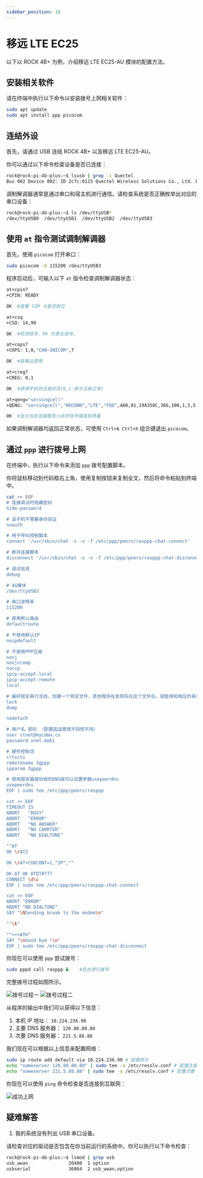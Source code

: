 ```yaml
---
sidebar_position: 10
---
```


# 移远 LTE EC25

以下以 ROCK 4B+ 为例，介绍移远 LTE EC25-AU 模块的配置方法。

## 安装相关软件

请在终端中执行以下命令以安装拨号上网相关软件：

```bash
sudo apt update
sudo apt install ppp picocom
```

## 连结外设

首先，请通过 USB 连结 ROCK 4B+ 以及移远 LTE EC25-AU。

你可以通过以下命令检查设备是否已连接：

```bash
rock@rock-pi-4b-plus:~$ lsusb | grep -i Quectel
Bus 002 Device 002: ID 2c7c:0125 Quectel Wireless Solutions Co., Ltd. EC25 LTE modem
```

调制解调器通常是通过串口和宿主机进行通信。请检查系统是否正确枚举出对应的串口设备：

```bash
rock@rock-pi-4b-plus:~$ ls /dev/ttyUSB*
/dev/ttyUSB0  /dev/ttyUSB1  /dev/ttyUSB2  /dev/ttyUSB3
```

## 使用 `at` 指令测试调制解调器

首先，使用 `picocom` 打开串口：

```bash
sudo picocom -b 115200 /dev/ttyUSB3
```

程序启动后，可输入以下 `at` 指令检查调制解调器状态：

```bash
at+cpin?
+CPIN: READY

OK  #查看 SIM 卡是否就位

at+csq
+CSQ: 14,99

OK  #检测信号，99 代表无信号。

at+cops?
+COPS: 1,0,"CHN-UNICOM",7

OK  #查看运营商

at+creg?
+CREG: 0,1

OK  #获得手机的注册状态(0,1:表示注册正常)

at+qeng="servingcell"
+QENG: "servingcell","NOCONN","LTE","FDD",460,01,19A358C,366,100,1,5,5,774E,-108,-5,-83,9,13

OK  #显示当前连接服务小区的信号强度和质量
```

如果调制解调器均返回正常状态，可使用 `Ctrl+A Ctrl+X` 组合键退出 `picocom`。

## 通过 `ppp` 进行拨号上网

在终端中，执行以下命令来添加 `ppp` 拨号配置脚本。

你将鼠标移动到代码框右上角，使用复制按钮来复制全文，然后将命令粘贴到终端中。

```bash
cat << EOF
# 连接调试时隐藏密码
hide-password

# 该手机不需要身份验证
noauth

# 用于呼叫控制脚本
connect '/usr/sbin/chat -s -v -f /etc/ppp/peers/rasppp-chat-connect'

# 断开连接脚本
disconnect '/usr/sbin/chat -s -v -f /etc/ppp/peers/rasppp-chat-disconnect'

# 调试信息
debug

# 4G模块
/dev/ttyUSB3

# 串口波特率
115200

# 使用默认路由
defaultroute

# 不使用默认IP
noipdefault

# 不使用PPP压缩
novj
novjccomp
noccp
ipcp-accept-local
ipcp-accept-remote
local

# 最好锁定串行总线，创建一个锁定文件，其他程序在发现存在这个文件后，就能得知相应的串口已经被使用。
lock
dump

nodetach

# 用户名 密码 （配置因运营商不同而不同）
user ctnet@mycdma.cn
password vnet.mobi

# 硬件控制流
crtscts
remotename 3gppp
ipparam 3gppp

# 使用服务器端协商的DNS就可以设置参数usepeerdns
usepeerdns
EOF | sudo tee /etc/ppp/peers/rasppp

cat << EOF
TIMEOUT 15
ABORT   "BUSY"
ABORT   "ERROR"
ABORT   "NO ANSWER"
ABORT   "NO CARRTER"
ABORT   "NO DIALTONE"

""AT
OK \rATZ

OK \rAT+CGDCONT=1,"IP",""

OK-AT-OK ATDT#777
CONNECT \d\c
EOF | sudo tee /etc/ppp/peers/rasppp-chat-connect

cat << EOF
ABORT "ERROR"
ABORT "NO DIALTONE"
SAY "\NSending break to the modem\n"

""\k"

""+++ATH"
SAY "\nGood bye !\n"
EOF | sudo tee /etc/ppp/peers/rasppp-chat-disconnect
```

你现在可以使用 `ppp` 尝试拨号：

```bash
sudo pppd call rasppp &    #后台进行拨号
```

完整拨号过程如图所示。

![拨号过程一](/img/4G-module/pppd_process1.webp)
![拨号过程二](/img/4G-module/pppd_process2.webp)

从程序的输出中我们可以获得以下信息：

1. 本机 IP 地址： `10.224.236.90`
2. 主要 DNS 服务器： `120.80.80.80`
3. 次要 DNS 服务器： `221.5.88.88`

我们现在可以根据以上信息来配置网络：

```bash
sudo ip route add default via 10.224.236.90 # 配置网关
echo "nameserver 120.80.80.80" | sudo tee -a /etc/resolv.conf # 配置主要 DNS
echo "nameserver 221.5.88.88" | sudo tee -a /etc/resolv.conf # 配置次要 DNS
```

你现在可以使用 `ping` 命令检查是否连接到互联网：

![成功上网](/img/4G-module/ping-success.webp)

## 疑难解答

1. 我的系统没有列出 USB 串口设备。

请检查对应的驱动是否包含在你当前运行的系统中。你可以执行以下命令检查：

```bash
rock@rock-pi-4b-plus:~$ lsmod | grep usb
usb_wwan               20480  1 option
usbserial              36864  2 usb_wwan,option
```
